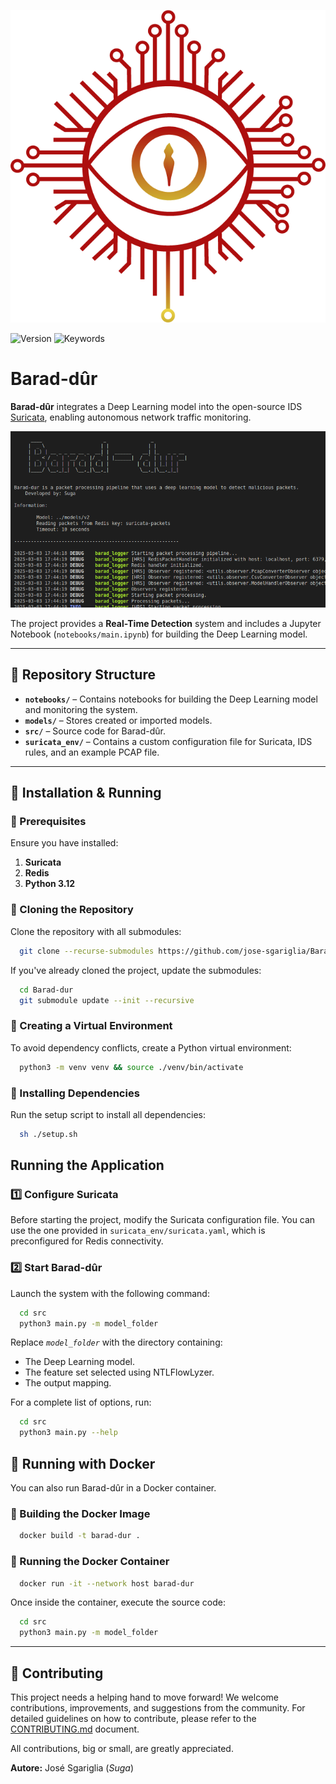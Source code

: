 ![Project Logo](assets/logo.png)

![Version](https://img.shields.io/badge/unisa-orange)
![Keywords](https://img.shields.io/badge/keywords-IDS%2C%20ML%2C%20Cybersecurity%2C%20AI-white)

# Barad-dûr

**Barad-dûr** integrates a Deep Learning model into the open-source IDS [Suricata](https://suricata.io/), enabling autonomous network traffic monitoring.

![Terminal](assets/terminal.png)

The project provides a **Real-Time Detection** system and includes a Jupyter Notebook (`notebooks/main.ipynb`) for building the Deep Learning model.

---

## 📁 Repository Structure

- **`notebooks/`** – Contains notebooks for building the Deep Learning model and monitoring the system.
- **`models/`** – Stores created or imported models.
- **`src/`** – Source code for Barad-dûr.
- **`suricata_env/`** – Contains a custom configuration file for Suricata, IDS rules, and an example PCAP file.

---

## 🚀 Installation & Running

### 🔹 Prerequisites

Ensure you have installed:
1. **Suricata**
2. **Redis**
3. **Python 3.12**

### 🔹 Cloning the Repository

Clone the repository with all submodules:
```bash
  git clone --recurse-submodules https://github.com/jose-sgariglia/Barad-dur.git
```
If you've already cloned the project, update the submodules:
```bash
  cd Barad-dur
  git submodule update --init --recursive
```

### 🔹 Creating a Virtual Environment

To avoid dependency conflicts, create a Python virtual environment:

```bash
  python3 -m venv venv && source ./venv/bin/activate  
```

### 🔹 Installing Dependencies

Run the setup script to install all dependencies:

```bash
  sh ./setup.sh
```

## Running the Application

### 1️⃣ Configure Suricata
Before starting the project, modify the Suricata configuration file. You can use the one provided in `suricata_env/suricata.yaml`, which is preconfigured for Redis connectivity.

### 2️⃣ Start Barad-dûr
Launch the system with the following command:
```bash
  cd src
  python3 main.py -m model_folder
```
Replace _`model_folder`_ with the directory containing:
- The Deep Learning model.
- The feature set selected using NTLFlowLyzer.
- The output mapping.

For a complete list of options, run:
```bash
  cd src
  python3 main.py --help
```

## 🐳 Running with Docker
You can also run Barad-dûr in a Docker container.

### 🔹 Building the Docker Image

```bash
  docker build -t barad-dur .
```

### 🔹 Running the Docker Container

```bash
  docker run -it --network host barad-dur
```

Once inside the container, execute the source code:

``` bash
  cd src
  python3 main.py -m model_folder
```


---

## 🤝 Contributing

This project needs a helping hand to move forward! We welcome contributions, improvements, and suggestions from the community. For detailed guidelines on how to contribute, please refer to the [CONTRIBUTING.md](CONTRIBUTING.md) document.

All contributions, big or small, are greatly appreciated.

**Autore:** José Sgariglia (_Suga_)